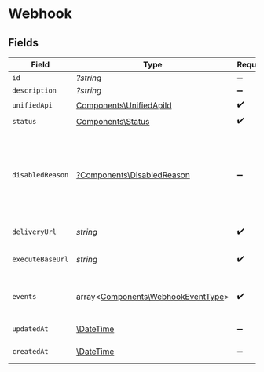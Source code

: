 # Webhook


## Fields

| Field                                                                                                                                                                                                                                            | Type                                                                                                                                                                                                                                             | Required                                                                                                                                                                                                                                         | Description                                                                                                                                                                                                                                      | Example                                                                                                                                                                                                                                          |
| ------------------------------------------------------------------------------------------------------------------------------------------------------------------------------------------------------------------------------------------------ | ------------------------------------------------------------------------------------------------------------------------------------------------------------------------------------------------------------------------------------------------ | ------------------------------------------------------------------------------------------------------------------------------------------------------------------------------------------------------------------------------------------------ | ------------------------------------------------------------------------------------------------------------------------------------------------------------------------------------------------------------------------------------------------ | ------------------------------------------------------------------------------------------------------------------------------------------------------------------------------------------------------------------------------------------------ |
| `id`                                                                                                                                                                                                                                             | *?string*                                                                                                                                                                                                                                        | :heavy_minus_sign:                                                                                                                                                                                                                               | N/A                                                                                                                                                                                                                                              | 1234                                                                                                                                                                                                                                             |
| `description`                                                                                                                                                                                                                                    | *?string*                                                                                                                                                                                                                                        | :heavy_minus_sign:                                                                                                                                                                                                                               | A description of the object.                                                                                                                                                                                                                     | A description                                                                                                                                                                                                                                    |
| `unifiedApi`                                                                                                                                                                                                                                     | [Components\UnifiedApiId](../../Models/Components/UnifiedApiId.md)                                                                                                                                                                               | :heavy_check_mark:                                                                                                                                                                                                                               | Name of Apideck Unified API                                                                                                                                                                                                                      | crm                                                                                                                                                                                                                                              |
| `status`                                                                                                                                                                                                                                         | [Components\Status](../../Models/Components/Status.md)                                                                                                                                                                                           | :heavy_check_mark:                                                                                                                                                                                                                               | The status of the webhook.                                                                                                                                                                                                                       | enabled                                                                                                                                                                                                                                          |
| `disabledReason`                                                                                                                                                                                                                                 | [?Components\DisabledReason](../../Models/Components/DisabledReason.md)                                                                                                                                                                          | :heavy_minus_sign:                                                                                                                                                                                                                               | Indicates why the webhook has been disabled. `retry_limit`: webhook reached its retry limit. `usage_limit`: account is over its usage limit. `delivery_url_validation_failed`: delivery URL failed validation during webhook creation or update. | retry_limit                                                                                                                                                                                                                                      |
| `deliveryUrl`                                                                                                                                                                                                                                    | *string*                                                                                                                                                                                                                                         | :heavy_check_mark:                                                                                                                                                                                                                               | The delivery url of the webhook endpoint.                                                                                                                                                                                                        | https://example.com/my/webhook/endpoint                                                                                                                                                                                                          |
| `executeBaseUrl`                                                                                                                                                                                                                                 | *string*                                                                                                                                                                                                                                         | :heavy_check_mark:                                                                                                                                                                                                                               | The Unify Base URL events from connectors will be sent to after service id is appended.                                                                                                                                                          | https://unify.apideck.com/webhook/webhooks/1234/execute                                                                                                                                                                                          |
| `events`                                                                                                                                                                                                                                         | array<[Components\WebhookEventType](../../Models/Components/WebhookEventType.md)>                                                                                                                                                                | :heavy_check_mark:                                                                                                                                                                                                                               | The list of subscribed events for this webhook. [`*`] indicates that all events are enabled.                                                                                                                                                     | [<br/>"vault.connection.created",<br/>"vault.connection.updated"<br/>]                                                                                                                                                                           |
| `updatedAt`                                                                                                                                                                                                                                      | [\DateTime](https://www.php.net/manual/en/class.datetime.php)                                                                                                                                                                                    | :heavy_minus_sign:                                                                                                                                                                                                                               | The date and time when the object was last updated.                                                                                                                                                                                              | 2020-09-30T07:43:32.000Z                                                                                                                                                                                                                         |
| `createdAt`                                                                                                                                                                                                                                      | [\DateTime](https://www.php.net/manual/en/class.datetime.php)                                                                                                                                                                                    | :heavy_minus_sign:                                                                                                                                                                                                                               | The date and time when the object was created.                                                                                                                                                                                                   | 2020-09-30T07:43:32.000Z                                                                                                                                                                                                                         |